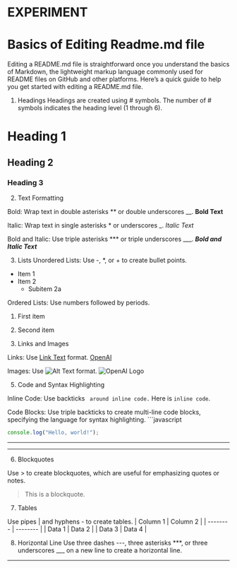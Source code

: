 # EXPERIMENT


# Basics of Editing Readme.md file
Editing a README.md file is straightforward once you understand the basics of Markdown, the lightweight markup language commonly used for README files on GitHub and other platforms. Here’s a quick guide to help you get started with editing a README.md file.

1. Headings
Headings are created using # symbols. The number of # symbols indicates the heading level (1 through 6).
# Heading 1
## Heading 2
### Heading 3


2. Text Formatting

Bold: Wrap text in double asterisks ** or double underscores __.
**Bold Text**

Italic: Wrap text in single asterisks * or underscores _.
*Italic Text*

Bold and Italic: Use triple asterisks *** or triple underscores ___.
***Bold and Italic Text***


3. Lists
Unordered Lists: Use -, *, or + to create bullet points.
- Item 1
- Item 2
    - Subitem 2a

Ordered Lists: Use numbers followed by periods.
1. First item
2. Second item


4. Links and Images

Links: Use [Link Text](URL) format.
[OpenAI](https://www.openai.com)

Images: Use ![Alt Text](image-url) format.
![OpenAI Logo](https://www.openai.com/logo.png)

5. Code and Syntax Highlighting

Inline Code: Use backticks ` around inline code.`
Here is `inline code`.

Code Blocks: Use triple backticks to create multi-line code blocks, specifying the language for syntax highlighting.
\```javascript

```javascript
console.log("Hello, world!");
```



---
***
6. Blockquotes

Use > to create blockquotes, which are useful for emphasizing quotes or notes.
> This is a blockquote.

7. Tables

Use pipes | and hyphens - to create tables.
| Column 1 | Column 2 |
| -------- | -------- |
| Data 1   | Data 2   |
| Data 3   | Data 4   |


8. Horizontal Line
Use three dashes ---, three asterisks ***, or three underscores ___ on a new line to create a horizontal line.
---
